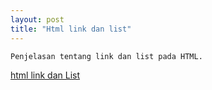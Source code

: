 ```yaml
---
layout: post
title: "Html link dan list"
---
```




    Penjelasan tentang link dan list pada HTML.

[html link dan List](../assets/images/farid.png)